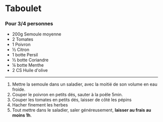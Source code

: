 # Taboulet

### Pour 3/4 personnes

- 200g Semoule moyenne 
- 2 Tomates
- 1 Poivron
- ½ Citron
- 1 botte Persil
- ½ botte Coriandre
- ¼ botte Menthe
- 2 CS Huile d'olive

---

1. Mettre la semoule dans un saladier, avec la moitié de son volume en eau froide.
2. Couper le poivron en petits dés, sauter à la poêle 5min.
3. Couper les tomates en petits dés, laisser de côté les pépins
4. Hacher finement les herbes
5. Tout mettre dans le saladier, saler généreusement, **laisser au frais au moins 1h**.
